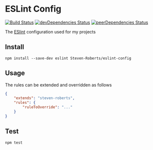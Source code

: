 # ESLint Config

[![Build Status](https://travis-ci.org/Steven-Roberts/eslint-config.svg?branch=master)](https://travis-ci.org/Steven-Roberts/eslint-config)
[![devDependencies Status](https://david-dm.org/Steven-Roberts/eslint-config/dev-status.svg)](https://david-dm.org/Steven-Roberts/eslint-config?type=dev)
[![peerDependencies Status](https://david-dm.org/Steven-Roberts/eslint-config/peer-status.svg)](https://david-dm.org/Steven-Roberts/eslint-config?type=peer)

The [ESlint](https://eslint.org/) configuration used for my projects

## Install

```shell
npm install --save-dev eslint Steven-Roberts/eslint-config
```

## Usage

The rules can be extended and overridden as follows

```json
{
    "extends": "steven-roberts",
    "rules": {
        "ruleToOverride": "..."
    }
}
```

## Test

```shell
npm test
```
